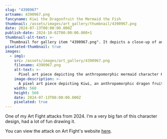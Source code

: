 ```yaml
---
slug: "4390967"
artname: 4390967.png
fancyname: Kiwi the Dragonfruit the Mermaid the Fish
thumbnail: /assets/images/art_gallery/thumbnail/4390967.png
date: 2024-07-13T00:00:00.000Z
publish-date: 2024-10-02T00:00:00.000+1
thumbnail-alt-text: >-
  Thumbnail for gallery item "4390967.png". It depicts a close-up of an anthropomorphic dragon fruit/mermaid character.
pixelated-thumbnail: true
images:
  - img1:
    src: /assets/images/art_gallery/4390967.png
    filename: 4390967.png
    alt-text: >-
      Pixel art piece depicting the anthropomorphic mermaid character Kiwi.
    image-description: >-
      A pixel art piece depicting Kiwi, an anthropomorphic dragon fruit mermaid with red and white skin and green fins. She is floating in front of a solid grey background, and smiling at the viewer. Her wings, which appear similar to slices of kiwi fruit, are raised behind her. Her long ponytail hair is also visible behind her.
    width: 560
    height: 560
    date: 2024-07-13T00:00:00.000Z
    pixelated: true
---
```

<p>
	One of my Art Fight attacks from 2024. I'm a very big fan of this character design, had a lot of fun drawing it.
</p>
<p>
	You can view the attack on Art Fight's website <a href="https://artfight.net/attack/7484283.kiwi-the-dragonfruit-the-mermaid-the-fish" target="_blank">here</a>.
</p>
